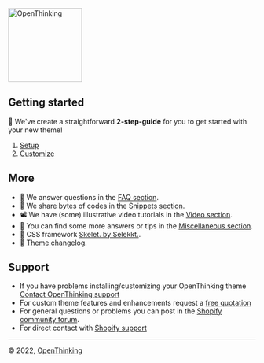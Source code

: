 <img src="https://i1.wp.com/raw.githubusercontent.com/openxthinking/docsy/master/docs/_media/logo.png?h=200" height="150" alt="OpenThinking" loading="lazy">

## Getting started

🚀 We've create a straightforward __2-step-guide__ for you to get started with your new theme!

1. [Setup](setup)
2. [Customize](custom)

## More

- 🎯 We answer questions in the [FAQ section](faq).
- 📗 We share bytes of codes in the [Snippets section](snippets).
- 📽 We have (some) illustrative video tutorials in the [Video section](video).
- 🎰 You can find some more answers or tips in the [Miscellaneous section](misc).
- 🐲 CSS framework [Skelet. by Selekkt.](https://selekkt.dk/skelet/v3/?ref=openthinking).
- 📝 [Theme changelog](https://openthinking.net/changelog/bullet.md).

## Support

- If you have problems installing/customizing your OpenThinking theme [Contact OpenThinking support]()
- For custom theme features and enhancements request a [free quotation]()
- For general questions or problems you can post in the [Shopify community forum](https://community.shopify.com/).
- For direct contact with [Shopify support](https://help.shopify.com/en/questions#/login)

---
&copy; 2022, [OpenThinking](https://openthinking.net/?ref=ghsb)
